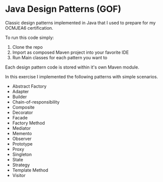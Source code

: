 # Java Design Patterns (GOF)

Classic design patterns implemented in Java that I used to prepare for my OCMJEA6 certification.

To run this code simply:

1. Clone the repo
2. Import as composed Maven project into your favorite IDE
3. Run Main classes for each pattern you want to

Each design pattern code is stored within it's own Maven module.

In this exercise I implemented the following patterns with simple scenarios.

- Abstract Factory
- Adapter
- Builder
- Chain-of-responsibility
- Composite
- Decorator
- Facade
- Factory Method
- Mediator
- Memento
- Observer
- Prototype
- Proxy
- Singleton
- State
- Strategy
- Template Method
- Visitor

